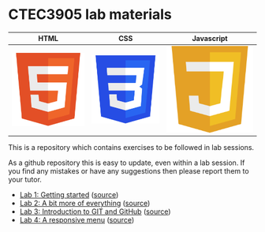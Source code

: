 # CTEC3905 lab materials

| HTML | CSS | Javascript |
|:----:|:---:|:----------:|
| <img src="images/html.svg" alt="HTML5 logo" width="100%"> | <img src="images/css.svg" alt="CSS3 logo" width="100%"> | <img src="images/js.svg" alt="Javascript logo" width="100%"> |

This is a repository which contains exercises to be followed in lab sessions.

As a github repository this is easy to update, even within a lab session.
If you find any mistakes or have any suggestions then please report them to your tutor.

- [Lab 1: Getting started](https://ctec3905-2020-21.github.io/lab-materials/lab-01.html)
([source](lab-01.md))
- [Lab 2: A bit more of everything](https://ctec3905-2020-21.github.io/lab-materials/lab-02.html)
([source](lab-02.md))
- [Lab 3: Introduction to GIT and GitHub](https://ctec3905-2020-21.github.io/lab-materials/lab-03.html)
([source](lab-03.md))
- [Lab 4: A responsive menu](https://ctec3905-2020-21.github.io/lab-materials/lab-04.html)
([source](lab-04.md))

